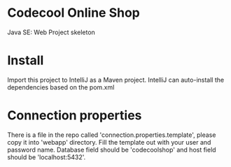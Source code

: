 # Codecool Online Shop

Java SE: Web Project skeleton

# Install

Import this project to IntelliJ as a Maven project.
IntelliJ can auto-install the dependencies based on the pom.xml

# Connection properties

There is a file in the repo called 'connection.properties.template', please copy it into 'webapp' directory.
Fill the template out with your user and password name. 
Database field should be 'codecoolshop' and host field should be 'localhost:5432'. 
